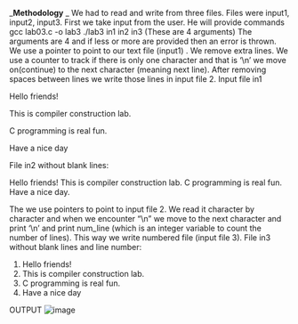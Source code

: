 _**Methodology** _
We had to read and write from three files. Files were input1, input2, input3.  First we take input from the user. He will provide commands
gcc lab03.c -o lab3
./lab3 in1 in2 in3  (These are 4 arguments)
The arguments are 4 and if less or more are provided then an error is thrown. We use a pointer to point to our text file (input1) . We remove extra lines. We use a counter to track if there is only one character and that is ‘\n’ we move on(continue) to the next character (meaning next line). After removing spaces between lines we write those lines in input file 2. 
Input file in1

Hello friends! 

This is compiler construction lab.

C programming is real fun. 

Have a nice day

File in2 without blank lines:

Hello friends! 
This is compiler construction lab. 
C programming is real fun. 
Have a nice day.

The we use pointers to point to input file 2. We read it character by character and when we encounter “\n” we move to the next character and print ‘\n’ and print num_line (which is an integer variable to count the number of lines). This way we write numbered file (input file 3).
File in3 without blank lines and line number:
1. Hello friends! 
2. This is compiler construction lab. 
3. C programming is real fun. 
4. Have a nice day

OUTPUT
![image](https://user-images.githubusercontent.com/99934126/201190689-f9fa177e-2f3b-434e-8796-b9136cee4f97.png)

